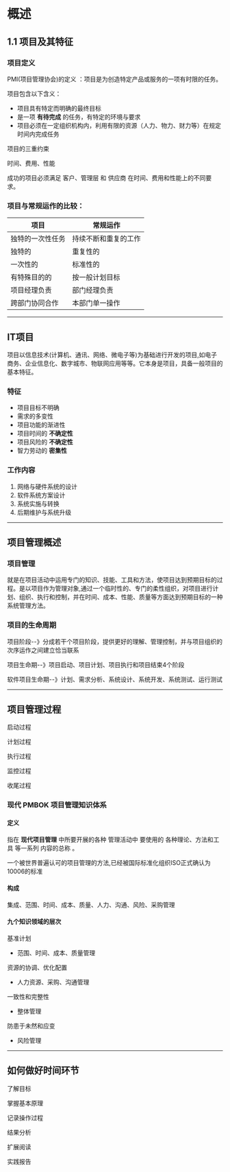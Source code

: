 # 概述

## 1.1 项目及其特征

### 项目定义

PMI(项目管理协会)的定义 ：项目是为创造特定产品或服务的一项有时限的任务。

 项目包含以下含义：

* 项目具有特定而明确的最终目标
* 是一项 **有待完成** 的任务，有特定的环境与要求
* 项目必须在一定组织机构内，利用有限的资源（人力、物力、财力等）在规定时间内完成任务

项目的三重约束

时间、费用、性能

成功的项目必须满足 客户、管理层 和 供应商 在时间、费用和性能上的不同要求。

### 项目与常规运作的比较：

| 项目             | 常规运作             |
| ---------------- | -------------------- |
| 独特的一次性任务 | 持续不断和重复的工作 |
| 独特的           | 重复性的             |
| 一次性的         | 标准性的             |
| 有特殊目的的     | 按一般计划目标       |
| 项目经理负责     | 部门经理负责         |
| 跨部门协同合作   | 本部门单一操作       |

---

## IT项目

项目以信息技术(计算机、通讯、网络、微电子等)为基础进行开发的项目,如电子商务、企业信息化、数字城市、物联网应用等等。它本身是项目，具备一般项目的基本特征。

### 特征

* 项目目标不明确
* 需求的多变性
* 项目功能的渐进性
* 项目时间的 **不确定性**
* 项目风险的 **不确定性**
* 智力劳动的 **密集性**

### 工作内容

1. 网络与硬件系统的设计
2. 软件系统方案设计
3. 系统实施与转换
4. 后期维护与系统升级

---

## 项目管理概述

### 项目管理

就是在项目活动中运用专门的知识、技能、工具和方法，使项目达到预期目标的过程。是以项目作为管理对象,通过一个临时性的、专门的柔性组织，对项目进行计划、组织、执行和控制，并在时间、成本、性能、质量等方面达到预期目标的一种系统管理方法。

### 项目的生命周期

项目阶段--》分成若干个项目阶段，提供更好的理解、管理控制，并与项目组织的次序运作之间建立恰当联系

项目生命期--》项目启动、项目计划、项目执行和项目结束4个阶段

软件项目生命期--》计划、需求分析、系统设计、系统开发、系统测试、运行测试



---

## 项目管理过程

启动过程

计划过程

执行过程

监控过程

收尾过程

### 现代 PMBOK 项目管理知识体系

#### 定义

指在 **现代项目管理** 中所要开展的各种 管理活动中 要使用的 各种理论、方法和工具 等一系列 内容的总称 。

一个被世界普遍认可的项目管理的方法,已经被国际标准化组织ISO正式确认为10006的标准

#### 构成

集成、范围、时间、成本、质量、人力、沟通、风险、采购管理

#### 九个知识领域的层次

 基准计划

- 范围、时间、成本、质量管理

资源的协调、优化配置

* 人力资源、采购、沟通管理

一致性和完整性

* 整体管理

防患于未然和应变

* 风险管理

---

## 如何做好时间环节

了解目标

掌握基本原理

记录操作过程

结果分析

扩展阅读

实践报告





































































































































































